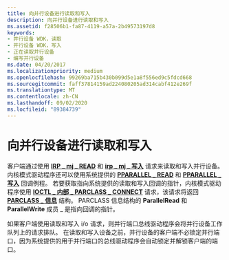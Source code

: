 ```yaml
---
title: 向并行设备进行读取和写入
description: 向并行设备进行读取和写入
ms.assetid: f28506b1-fa87-4119-a57a-2b49573197d8
keywords:
- 并行设备 WDK，读取
- 并行设备 WDK，写入
- 正在读取并行设备
- 编写并行设备
ms.date: 04/20/2017
ms.localizationpriority: medium
ms.openlocfilehash: 99269ba715b430b099d5e1a8f556ed9c5fdcd668
ms.sourcegitcommit: faff37814159ad224080205ad314cabf412e269f
ms.translationtype: MT
ms.contentlocale: zh-CN
ms.lasthandoff: 09/02/2020
ms.locfileid: "89384739"
---
```

# <a name="reading-and-writing-a-parallel-device"></a>向并行设备进行读取和写入





客户端通过使用 [**IRP \_ mj \_ READ**](/previous-versions/ff544164(v=vs.85)) 和 [**irp \_ mj \_ 写入**](/previous-versions/ff544175(v=vs.85)) 请求来读取和写入并行设备。 内核模式驱动程序还可以使用系统提供的 [**PPARALLEL \_ READ**](/windows-hardware/drivers/ddi/parallel/nc-parallel-pparallel_read) 和 [**PPARALLEL \_ 写入**](/windows-hardware/drivers/ddi/parallel/nc-parallel-pparallel_write) 回调例程。 若要获取指向系统提供的读取和写入回调的指针，内核模式驱动程序使用 [**IOCTL \_ 内部 \_ PARCLASS \_ CONNECT**](/windows-hardware/drivers/ddi/parallel/ni-parallel-ioctl_internal_parclass_connect) 请求，该请求将返回 [**PARCLASS \_ 信息**](/windows-hardware/drivers/ddi/parallel/ns-parallel-_parclass_information) 结构。 PARCLASS 信息结构的 **ParallelRead** 和 **ParallelWrite** 成员 \_ 是指向回调的指针。

如果客户端使用读取和写入 i/o 请求，则并行端口总线驱动程序会将并行设备工作队列上的请求排队。 在读取和写入设备之前，并行设备的客户端不必锁定并行端口，因为系统提供的用于并行端口的总线驱动程序会自动锁定并解锁客户端的端口。

 

